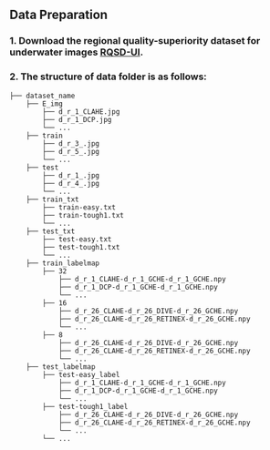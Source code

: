## Data Preparation
### 1. Download the regional quality-superiority dataset for underwater images [RQSD-UI](https://drive.google.com/drive/folders/1gA3Ic7yOSbHd3w214-AgMI9UleAt4bRM?usp=sharing).

### 2. The structure of data folder is as follows:
```
├── dataset_name
    ├── E_img
        ├── d_r_1_CLAHE.jpg
        ├── d_r_1_DCP.jpg
        └── ...
    ├── train
        ├── d_r_3_.jpg
        ├── d_r_5_.jpg
        └── ...
    ├── test
        ├── d_r_1_.jpg
        ├── d_r_4_.jpg
        └── ...
    ├── train_txt
        ├── train-easy.txt
        ├── train-tough1.txt
        └── ...
    ├── test_txt
        ├── test-easy.txt
        ├── test-tough1.txt
        └── ...
    ├── train_labelmap
        ├── 32
            ├── d_r_1_CLAHE-d_r_1_GCHE-d_r_1_GCHE.npy
            ├── d_r_1_DCP-d_r_1_GCHE-d_r_1_GCHE.npy
            └── ...
        ├── 16
            ├── d_r_26_CLAHE-d_r_26_DIVE-d_r_26_GCHE.npy
            ├── d_r_26_CLAHE-d_r_26_RETINEX-d_r_26_GCHE.npy
            └── ...
        ├── 8
            ├── d_r_26_CLAHE-d_r_26_DIVE-d_r_26_GCHE.npy
            ├── d_r_26_CLAHE-d_r_26_RETINEX-d_r_26_GCHE.npy
            └── ...    
    ├── test_labelmap
        ├── test-easy_label
            ├── d_r_1_CLAHE-d_r_1_GCHE-d_r_1_GCHE.npy
            ├── d_r_1_DCP-d_r_1_GCHE-d_r_1_GCHE.npy
            └── ...
        ├── test-tough1_label
            ├── d_r_26_CLAHE-d_r_26_DIVE-d_r_26_GCHE.npy
            ├── d_r_26_CLAHE-d_r_26_RETINEX-d_r_26_GCHE.npy
            └── ...
        └── ...


```


